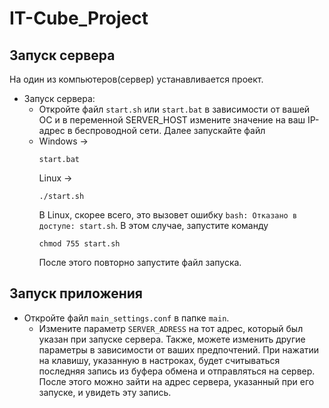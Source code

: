 # IT-Cube_Project

## Запуск сервера
На один из компьютеров(сервер) устанавливается проект. 

* Запуск сервера:
  * Откройте файл ```start.sh``` или ```start.bat``` в зависимости от вашей ОС и в переменной SERVER_HOST измените значение на ваш IP-адрес в беспроводной сети. Далее запускайте файл
  * Windows -> 
    ```batch
    start.bat
    ```
    Linux ->
    ```shell
    ./start.sh
    ```
    В Linux, скорее всего, это вызовет ошибку ```bash: Отказано в доступе: start.sh```. В этом случае, запустите команду
    ```shell
    chmod 755 start.sh
    ```
    После этого повторно запустите файл запуска.
## Запуск приложения
* Откройте файл ```main_settings.conf``` в папке ```main```.
  * Измените параметр ```SERVER_ADRESS``` на тот адрес, который был указан при запуске сервера. Также, можете изменить другие параметры в зависимости от ваших предпочтений.
При нажатии на клавишу, указанную в настроках, будет считываться последняя запись из буфера обмена и отправляться на сервер. После этого можно зайти на адрес сервера, указанный при его запуске, и увидеть эту запись.